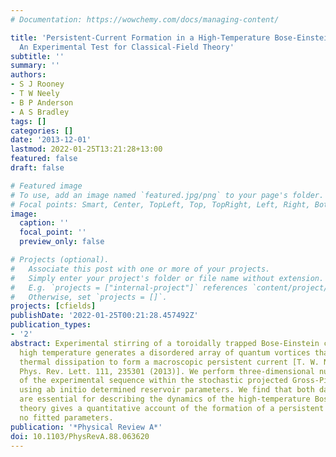 ```yaml
---
# Documentation: https://wowchemy.com/docs/managing-content/

title: 'Persistent-Current Formation in a High-Temperature Bose-Einstein Condensate:
  An Experimental Test for Classical-Field Theory'
subtitle: ''
summary: ''
authors:
- S J Rooney
- T W Neely
- B P Anderson
- A S Bradley
tags: []
categories: []
date: '2013-12-01'
lastmod: 2022-01-25T13:21:28+13:00
featured: false
draft: false

# Featured image
# To use, add an image named `featured.jpg/png` to your page's folder.
# Focal points: Smart, Center, TopLeft, Top, TopRight, Left, Right, BottomLeft, Bottom, BottomRight.
image:
  caption: ''
  focal_point: ''
  preview_only: false

# Projects (optional).
#   Associate this post with one or more of your projects.
#   Simply enter your project's folder or file name without extension.
#   E.g. `projects = ["internal-project"]` references `content/project/deep-learning/index.md`.
#   Otherwise, set `projects = []`.
projects: [cfields]
publishDate: '2022-01-25T00:21:28.457492Z'
publication_types:
- '2'
abstract: Experimental stirring of a toroidally trapped Bose-Einstein condensate at
  high temperature generates a disordered array of quantum vortices that decays via
  thermal dissipation to form a macroscopic persistent current [T. W. Neely et al.,
  Phys. Rev. Lett. 111, 235301 (2013)]. We perform three-dimensional numerical simulations
  of the experimental sequence within the stochastic projected Gross-Pitaevskii equation
  using ab initio determined reservoir parameters. We find that both damping and noise
  are essential for describing the dynamics of the high-temperature Bose field. The
  theory gives a quantitative account of the formation of a persistent current, with
  no fitted parameters.
publication: '*Physical Review A*'
doi: 10.1103/PhysRevA.88.063620
---
```


